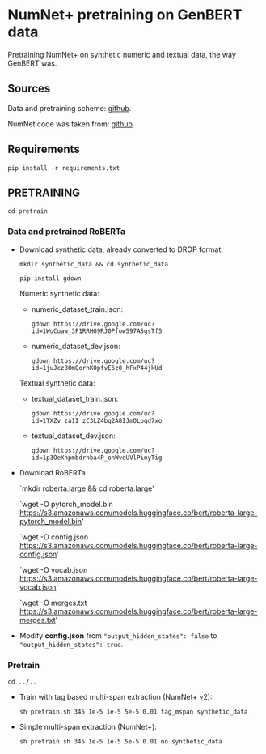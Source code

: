 # NumNet+ pretraining on GenBERT data

Pretraining NumNet+ on synthetic numeric and textual data, the way GenBERT was.

## Sources

Data and pretraining scheme: [github](https://github.com/ag1988/injecting_numeracy/tree/master/pre_training).

NumNet code was taken from: [github](https://github.com/llamazing/numnet_plus).

## Requirements

`pip install -r requirements.txt`

## PRETRAINING

`cd pretrain`

### Data and pretrained RoBERTa

- Download synthetic data, already converted to DROP format.

  `mkdir synthetic_data && cd synthetic_data`
  
  `pip install gdown`
  
  Numeric synthetic data:
  
  - numeric_dataset_train.json:
  
    `gdown https://drive.google.com/uc?id=1WoCuawj3F1RRHG9RJ0Pfow597ASgsTf5`
  
  - numeric_dataset_dev.json:
  
    `gdown https://drive.google.com/uc?id=1juJczB0mQorhKOpfvE6z0_hFxP44jkUd`
  
  Textual synthetic data:
  
  - textual_dataset_train.json:
  
    `gdown https://drive.google.com/uc?id=1TXZv_za1I_zC3LZ4bg2A8IJmOLpqd7xo`
  
  - textual_dataset_dev.json:
  
    `gdown https://drive.google.com/uc?id=1p3OeXhpmbdrhba4P_onWveUVlPinyTig`

- Download RoBERTa.

  `mkdir roberta.large && cd roberta.large'
  
  `wget -O pytorch_model.bin https://s3.amazonaws.com/models.huggingface.co/bert/roberta-large-pytorch_model.bin'
  
  `wget -O config.json https://s3.amazonaws.com/models.huggingface.co/bert/roberta-large-config.json'
  
  `wget -O vocab.json https://s3.amazonaws.com/models.huggingface.co/bert/roberta-large-vocab.json'
  
  `wget -O merges.txt https://s3.amazonaws.com/models.huggingface.co/bert/roberta-large-merges.txt'
  
- Modify **config.json** from `"output_hidden_states": false` to `"output_hidden_states": true`.

### Pretrain

`cd ../..`

- Train with tag based multi-span extraction (NumNet+ v2):

  `sh pretrain.sh 345 1e-5 1e-5 5e-5 0.01 tag_mspan synthetic_data`

- Simple multi-span extraction (NumNet+):

  `sh pretrain.sh 345 1e-5 1e-5 5e-5 0.01 no synthetic_data`
